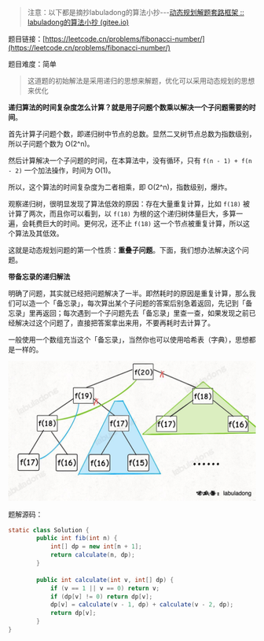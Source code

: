 > 注意：以下都是摘抄labuladong的算法小抄---[动态规划解题套路框架 :: labuladong的算法小抄 (gitee.io)](https://labuladong.gitee.io/algo/3/25/69/)

题目链接：[https://leetcode.cn/problems/fibonacci-number/](https://leetcode.cn/problems/fibonacci-number/)

题目难度：简单



> 这道题的初始解法是采用递归的思想来解题，优化可以采用动态规划的思想来优化



**递归算法的时间复杂度怎么计算？就是用子问题个数乘以解决一个子问题需要的时间**。

首先计算子问题个数，即递归树中节点的总数。显然二叉树节点总数为指数级别，所以子问题个数为 O(2^n)。

然后计算解决一个子问题的时间，在本算法中，没有循环，只有 `f(n - 1) + f(n - 2)` 一个加法操作，时间为 O(1)。

所以，这个算法的时间复杂度为二者相乘，即 O(2^n)，指数级别，爆炸。

观察递归树，很明显发现了算法低效的原因：存在大量重复计算，比如 `f(18)` 被计算了两次，而且你可以看到，以 `f(18)` 为根的这个递归树体量巨大，多算一遍，会耗费巨大的时间。更何况，还不止 `f(18)` 这一个节点被重复计算，所以这个算法及其低效。

这就是动态规划问题的第一个性质：**重叠子问题**。下面，我们想办法解决这个问题。



**带备忘录的递归解法**

明确了问题，其实就已经把问题解决了一半。即然耗时的原因是重复计算，那么我们可以造一个「备忘录」，每次算出某个子问题的答案后别急着返回，先记到「备忘录」里再返回；每次遇到一个子问题先去「备忘录」里查一查，如果发现之前已经解决过这个问题了，直接把答案拿出来用，不要再耗时去计算了。

一般使用一个数组充当这个「备忘录」，当然你也可以使用哈希表（字典），思想都是一样的。



![img](resources/%E5%85%A5%E9%97%A8-%E6%96%90%E6%B3%A2%E9%82%A3%E5%A5%91%E6%95%B0.assets/2.jpg)



题解源码：

```java
static class Solution {
        public int fib(int n) {
            int[] dp = new int[n + 1];
            return calculate(n, dp);
        }

        public int calculate(int v, int[] dp) {
            if (v == 1 || v == 0) return v;
            if (dp[v] != 0) return dp[v];
            dp[v] = calculate(v - 1, dp) + calculate(v - 2, dp);
            return dp[v];
        }
}
```

